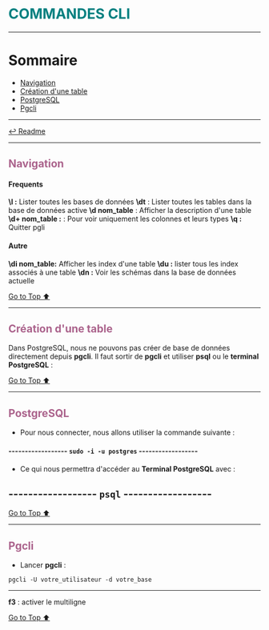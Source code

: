 <h1 style="color: #008080;">COMMANDES CLI </h1>

---

# Sommaire

- [Navigation](#navigation)
- [Création d'une table](#création-dune-table)
- [PostgreSQL](#postgre)
- [Pgcli](#pgcli)

---

[↩️ Readme](/PostgreSQL/README.md)

---

<h2 style="color: #ab638c" id="navigation">Navigation</h2>

#### Frequents

**\l :** Lister toutes les bases de données
**\dt** : Lister toutes les tables dans la base de données active
**\d nom_table** : Afficher la description d'une table
**\d+ nom_table :** : Pour voir uniquement les colonnes et leurs types
**\q :** Quitter pgli

#### Autre

**\di nom_table:** Afficher les index d'une table
**\du :** lister tous les index associés à une table
**\dn :** Voir les schémas dans la base de données actuelle

[Go to Top ⬆️](#sommaire)

---

<h2 style="color: #ab638c" id="création-dune-table">Création d'une table</h2>

Dans PostgreSQL, nous ne pouvons pas créer de base de données directement depuis **pgcli**. Il faut sortir de **pgcli** et utiliser **psql** ou le **terminal PostgreSQL** :

[Go to Top ⬆️](#sommaire)

---

<h2 style="color: #ab638c" id="postgre">PostgreSQL</h2>

- Pour nous connecter, nous allons utiliser la commande suivante :

#### ------------------ `sudo -i -u postgres` ------------------

- Ce qui nous permettra d'accéder au **Terminal PostgreSQL** avec :

## ------------------ `psql` ------------------

[Go to Top ⬆️](#sommaire)

---

<h2 style="color: #ab638c" id="pgcli">Pgcli</h2>

- Lancer **pgcli** :

`pgcli -U votre_utilisateur -d votre_base`

---

**f3** : activer le multiligne

[Go to Top ⬆️](#sommaire)
